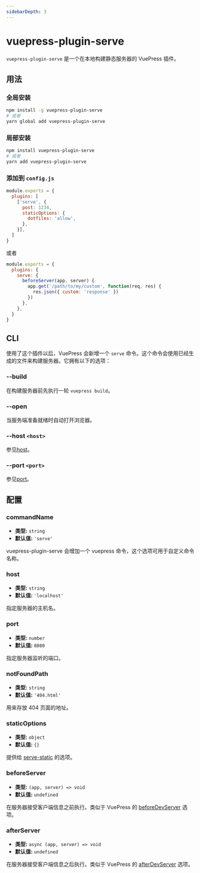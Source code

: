 ```yaml
---
sidebarDepth: 3
---
```


# vuepress-plugin-serve <GitHubLink repo="vuepress/vuepress-plugin-serve"/>

`vuepress-plugin-serve` 是一个在本地构建静态服务器的 VuePress 插件。

## 用法

### 全局安装

```bash
npm install -g vuepress-plugin-serve
# 或者
yarn global add vuepress-plugin-serve
```

### 局部安装

```bash
npm install vuepress-plugin-serve
# 或者
yarn add vuepress-plugin-serve
```

### 添加到 `config.js`

```js
module.exports = {
  plugins: [
    ['serve', {
      post: 1234,
      staticOptions: {
        dotfiles: 'allow',
      },
    }],
  ]
}
```
或者
```js
module.exports = {
  plugins: {
    serve: {
      beforeServer(app, server) {
        app.get('/path/to/my/custom', function(req, res) {
          res.json({ custom: 'response' })
        })
      },
    },
  }
}
```

## CLI

使用了这个插件以后，VuePress 会新增一个 `serve` 命令。这个命令会使用已经生成的文件来构建服务器。它拥有以下的选项：

### --build

在构建服务器前先执行一轮 `vuepress build`。

### --open

当服务端准备就绪时自动打开浏览器。

### --host `<host>`

参见[host](#host)。

### --port `<port>`

参见[port](#port)。

## 配置

### commandName

- **类型:** `string`
- **默认值:** `'serve'`

vuepress-plugin-serve 会增加一个 vuepress 命令，这个选项可用于自定义命令名称。

### host

- **类型:** `string`
- **默认值:** `'localhost'`

指定服务器的主机名。

### port

- **类型:** `number`
- **默认值:** `8080`

指定服务器监听的端口。

### notFoundPath

- **类型:** `string`
- **默认值:** `'404.html'`

用来存放 404 页面的地址。

### staticOptions

- **类型:** `object`
- **默认值:** `{}`

提供给 [serve-static](https://github.com/expressjs/serve-static#servestaticroot-options) 的选项。

### beforeServer

- **类型:** `(app, server) => void`
- **默认值:** `undefined`

在服务器接受客户端信息之前执行。类似于 VuePress 的 [beforeDevServer](https://v1.vuepress.vuejs.org/zh/plugin/option-api.html#beforedevserver) 选项。

### afterServer

- **类型:** `async (app, server) => void`
- **默认值:** `undefined`

在服务器接受客户端信息之后执行。类似于 VuePress 的 [afterDevServer](https://v1.vuepress.vuejs.org/zh/plugin/option-api.html#afterdevserver) 选项。
